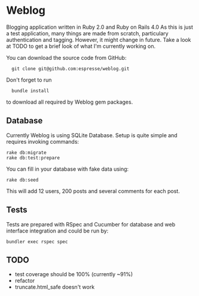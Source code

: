 Weblog
============
Blogging application written in Ruby 2.0 and Ruby on Rails 4.0
As this is just a test application, many things are made from scratch, particulary authentication and tagging. However, it might change in future. Take a look at TODO to get a brief look of what I'm currently working on.

You can download the source code from GitHub:

      git clone git@github.com:espresse/weblog.git

Don't forget to run

      bundle install

to download all required by Weblog gem packages.

Database
--------

Currently Weblog is using SQLite Database. Setup is quite simple and requires invoking commands:

    rake db:migrate
    rake db:test:prepare

You can fill in your database with fake data using:

    rake db:seed

This will add 12 users, 200 posts and several comments for each post.

Tests
-----

Tests are prepared with RSpec and Cucumber for database and web interface integration and could be run by:

    bundler exec rspec spec

TODO
----
* test coverage should be 100% (currently ~91%)
* refactor
* truncate.html_safe doesn't work
